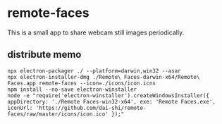 # remote-faces

This is a small app to share webcam still images periodically.

## distribute memo

```
npx electron-packager ./ --platform=darwin,win32 --asar
npx electron-installer-dmg ./Remote\ Faces-darwin-x64/Remote\ Faces.app remote-faces --icon=./icons/icon.icns
npm install --no-save electron-winstaller
node -e "require('electron-winstaller').createWindowsInstaller({ appDirectory: './Remote Faces-win32-x64', exe: 'Remote Faces.exe', iconUrl: 'https://github.com/dai-shi/remote-faces/raw/master/icons/icon.ico' });"
```
